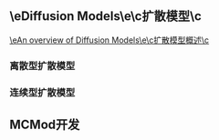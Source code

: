 <!-- ##{"script":"<script src='https://OmnisyR.github.io/assets/GmeekTOC.js'></script>"}## -->

## \eDiffusion Models\e\c扩散模型\c
[\eAn overview of Diffusion Models\e\c扩散模型概述\c](https://omnisyr.github.io/post/-eAn%20Overview%20of%20Diffusion%20Models-e-c-kuo-san-mo-xing-gai-shu--c.html)

### 离散型扩散模型

### 连续型扩散模型

## MCMod开发